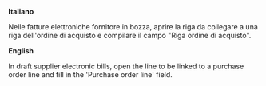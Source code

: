 **Italiano**

Nelle fatture elettroniche fornitore in bozza, aprire la riga da
collegare a una riga dell'ordine di acquisto e compilare il campo "Riga
ordine di acquisto".

**English**

In draft supplier electronic bills, open the line to be linked to a
purchase order line and fill in the 'Purchase order line' field.
